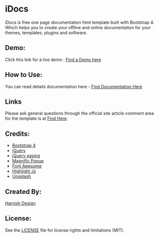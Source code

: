 # iDocs
iDocs is free one page documentation html template built with Bootstrap 4. Which helps you to create your offline and online documentation for your themes, templates, plugins and software.

## Demo:
Click this link for a live demo : <a href="http://demo.harnishdesign.net/html/idocs/demos.html">Find a Demo here</a>

## How to Use:
You can read details documentation here - <a href="http://demo.harnishdesign.net/html/idocs/help/">Find Documentation Here</a>

## Links
Please ask general questions through the official site article comment area for the template is at <a href="http://www.harnishdesign.net/idocs-one-page-documentation-html-template/">Find Here</a>.

## Credits:
<ul>
<li><a href="http://getbootstrap.com/">Bootstrap 4</a></li>
<li><a href="http://www.jquery.com/">jQuery</a></li>
<li><a href="http://gsgd.co.uk/sandbox/jquery/easing/">jQuery easing</a></li>
<li><a href="http://dimsemenov.com/plugins/magnific-popup/">Magnific Popup</a></li>
<li><a href="https://fontawesome.com/">Font Awesome</a></li>
<li><a href="https://highlightjs.org/">Highlight Js</a></li>
<li><a href="https://unsplash.com/">Unsplash</a></li>
</ul>

## Created By:
<a href="http://www.harnishdesign.net/">Harnish Design</a>

## License:
See the <a href="https://github.com/harnishdesign/iDocs/blob/main/LICENSE">LICENSE</a> file for license rights and limitations (MIT).
